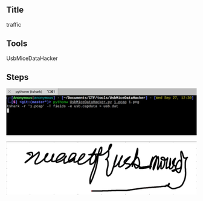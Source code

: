 ## **Title**
 traffic

## **Tools**

UsbMiceDataHacker

## **Steps**

![1](files/1.png)

![2](files/2.png)


